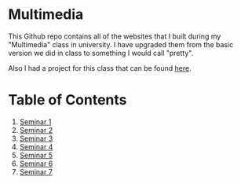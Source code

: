 # Multimedia

This Github repo contains all of the websites that I built during my "Multimedia" class in university. I have upgraded them from the basic version we did in class to something I would call "pretty".

Also I had a project for this class that can be found [here](https://github.com/v4n00/interactive-soundboard/).

# Table of Contents
1. [Seminar 1](https://v4n00.github.io/Multimedia/Seminar%201/index.html)
2. [Seminar 2](https://v4n00.github.io/Multimedia/Seminar%202/index.html)
3. [Seminar 3](https://v4n00.github.io/Multimedia/Seminar%203/index.html)
4. [Seminar 4](https://v4n00.github.io/Multimedia/Seminar%204/index.html)
5. [Seminar 5](https://v4n00.github.io/Multimedia/Seminar%205/index.html)
6. [Seminar 6](https://v4n00.github.io/Multimedia/Seminar%206/index.html)
7. [Seminar 7](https://v4n00.github.io/Multimedia/Seminar%207/index.html)
